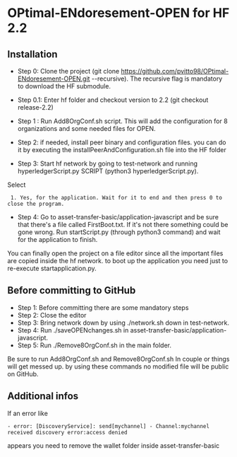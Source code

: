 # OPtimal-ENdoresement-OPEN for HF 2.2

## Installation 

* Step 0: Clone the project (git clone https://github.com/pvitto98/OPtimal-ENdoresement-OPEN.git --recursive). The recursive flag is mandatory to download the HF submodule.

* Step 0.1: Enter hf folder and checkout version to 2.2 (git checkout release-2.2)


* Step 1 : Run Add8OrgConf.sh script. This will add the configuration for 8 organizations and some needed files for OPEN.

* Step 2: if needed, install peer binary and configuration files. you can do it by executing the installPeerAndConfiguration.sh file into the HF folder 

* Step 3: Start hf network by going to test-network and running hyperledgerScript.py SCRIPT (python3 hyperledgerScript.py). 

Select 

``` 1. Yes, for the application. Wait for it to end and then press 0 to close the program.```

* Step 4: Go to asset-transfer-basic/application-javascript and be sure that there's a file called FirstBoot.txt. If it's not there something could be gone wrong.
  Run startScript.py (through python3 command) and wait for the application to finish.


You can finally open the project on a file editor since all the important files are copied inside the hf network. to boot up the application you need just to re-execute startapplication.py.

## Before committing to GitHub

* Step 1: Before committing there are some mandatory steps
* Step 2: Close the editor
* Step 3: Bring network down by using ./network.sh down in test-network.
* Step 4: Run ./saveOPENchanges.sh in asset-transfer-basic/application-javascript.
* Step 5: Run ./Remove8OrgConf.sh in the main folder.

Be sure to run Add8OrgConf.sh and Remove8OrgConf.sh In couple or things will get messed up. by using these commands no modified file will be public on GitHub.


## Additional infos

If an error like  

```- error: [DiscoveryService]: send[mychannel] - Channel:mychannel received discovery error:access denied  ```

appears you need to remove the wallet folder inside asset-transfer-basic

